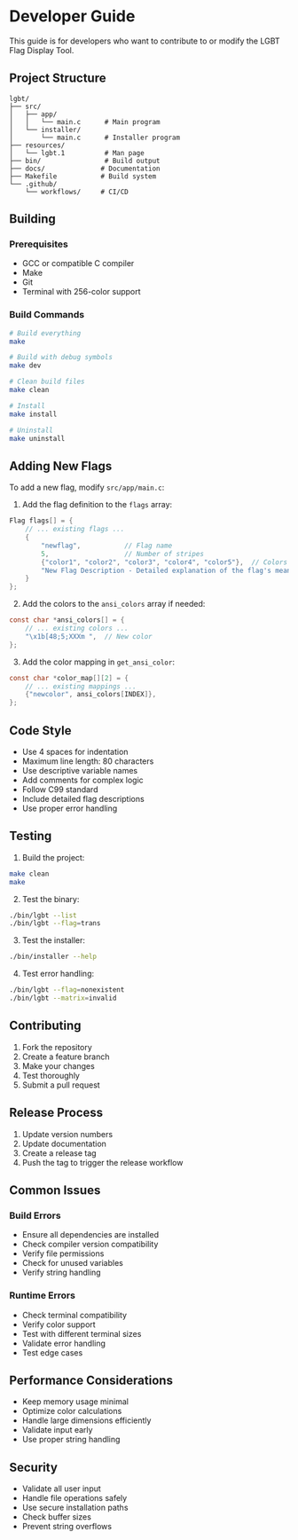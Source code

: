 # Developer Guide

This guide is for developers who want to contribute to or modify the LGBT Flag Display Tool.

## Project Structure

```
lgbt/
├── src/
│   ├── app/
│   │   └── main.c      # Main program
│   └── installer/
│       └── main.c      # Installer program
├── resources/
│   └── lgbt.1          # Man page
├── bin/                # Build output
├── docs/              # Documentation
├── Makefile           # Build system
└── .github/
    └── workflows/     # CI/CD
```

## Building

### Prerequisites

- GCC or compatible C compiler
- Make
- Git
- Terminal with 256-color support

### Build Commands

```bash
# Build everything
make

# Build with debug symbols
make dev

# Clean build files
make clean

# Install
make install

# Uninstall
make uninstall
```

## Adding New Flags

To add a new flag, modify `src/app/main.c`:

1. Add the flag definition to the `flags` array:

```c
Flag flags[] = {
    // ... existing flags ...
    {
        "newflag",           // Flag name
        5,                   // Number of stripes
        {"color1", "color2", "color3", "color4", "color5"},  // Colors
        "New Flag Description - Detailed explanation of the flag's meaning and symbolism"  // Description
    }
};
```

2. Add the colors to the `ansi_colors` array if needed:

```c
const char *ansi_colors[] = {
    // ... existing colors ...
    "\x1b[48;5;XXXm ",  // New color
};
```

3. Add the color mapping in `get_ansi_color`:

```c
const char *color_map[][2] = {
    // ... existing mappings ...
    {"newcolor", ansi_colors[INDEX]},
};
```

## Code Style

- Use 4 spaces for indentation
- Maximum line length: 80 characters
- Use descriptive variable names
- Add comments for complex logic
- Follow C99 standard
- Include detailed flag descriptions
- Use proper error handling

## Testing

1. Build the project:
```bash
make clean
make
```

2. Test the binary:
```bash
./bin/lgbt --list
./bin/lgbt --flag=trans
```

3. Test the installer:
```bash
./bin/installer --help
```

4. Test error handling:
```bash
./bin/lgbt --flag=nonexistent
./bin/lgbt --matrix=invalid
```

## Contributing

1. Fork the repository
2. Create a feature branch
3. Make your changes
4. Test thoroughly
5. Submit a pull request

## Release Process

1. Update version numbers
2. Update documentation
3. Create a release tag
4. Push the tag to trigger the release workflow

## Common Issues

### Build Errors

- Ensure all dependencies are installed
- Check compiler version compatibility
- Verify file permissions
- Check for unused variables
- Verify string handling

### Runtime Errors

- Check terminal compatibility
- Verify color support
- Test with different terminal sizes
- Validate error handling
- Test edge cases

## Performance Considerations

- Keep memory usage minimal
- Optimize color calculations
- Handle large dimensions efficiently
- Validate input early
- Use proper string handling

## Security

- Validate all user input
- Handle file operations safely
- Use secure installation paths
- Check buffer sizes
- Prevent string overflows 